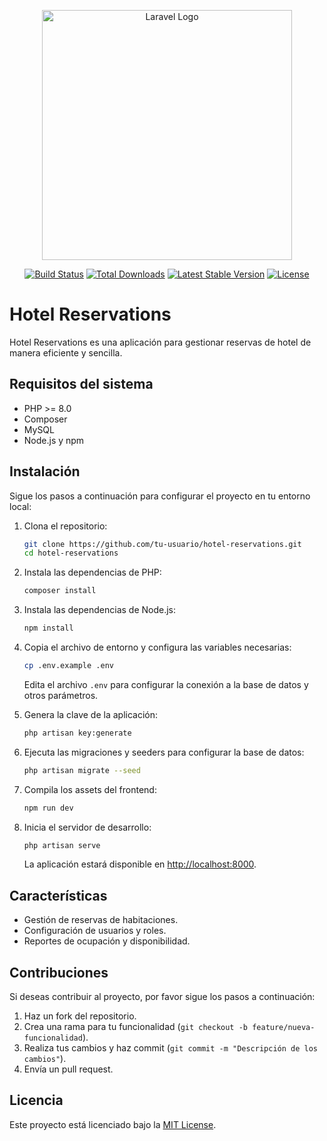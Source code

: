<p align="center"><a href="https://laravel.com" target="_blank"><img src="https://raw.githubusercontent.com/laravel/art/master/logo-lockup/5%20SVG/2%20CMYK/1%20Full%20Color/laravel-logolockup-cmyk-red.svg" width="400" alt="Laravel Logo"></a></p>

<p align="center">
<a href="https://github.com/laravel/framework/actions"><img src="https://github.com/laravel/framework/workflows/tests/badge.svg" alt="Build Status"></a>
<a href="https://packagist.org/packages/laravel/framework"><img src="https://img.shields.io/packagist/dt/laravel/framework" alt="Total Downloads"></a>
<a href="https://packagist.org/packages/laravel/framework"><img src="https://img.shields.io/packagist/v/laravel/framework" alt="Latest Stable Version"></a>
<a href="https://packagist.org/packages/laravel/framework"><img src="https://img.shields.io/packagist/l/laravel/framework" alt="License"></a>
</p>

# Hotel Reservations

Hotel Reservations es una aplicación para gestionar reservas de hotel de manera eficiente y sencilla.

## Requisitos del sistema

- PHP >= 8.0
- Composer
- MySQL
- Node.js y npm

## Instalación

Sigue los pasos a continuación para configurar el proyecto en tu entorno local:

1. Clona el repositorio:
   ```bash
   git clone https://github.com/tu-usuario/hotel-reservations.git
   cd hotel-reservations
   ```

2. Instala las dependencias de PHP:
   ```bash
   composer install
   ```

3. Instala las dependencias de Node.js:
   ```bash
   npm install
   ```

4. Copia el archivo de entorno y configura las variables necesarias:
   ```bash
   cp .env.example .env
   ```

   Edita el archivo `.env` para configurar la conexión a la base de datos y otros parámetros.

5. Genera la clave de la aplicación:
   ```bash
   php artisan key:generate
   ```

6. Ejecuta las migraciones y seeders para configurar la base de datos:
   ```bash
   php artisan migrate --seed
   ```

7. Compila los assets del frontend:
   ```bash
   npm run dev
   ```

8. Inicia el servidor de desarrollo:
   ```bash
   php artisan serve
   ```

   La aplicación estará disponible en [http://localhost:8000](http://localhost:8000).

## Características

- Gestión de reservas de habitaciones.
- Configuración de usuarios y roles.
- Reportes de ocupación y disponibilidad.

## Contribuciones

Si deseas contribuir al proyecto, por favor sigue los pasos a continuación:

1. Haz un fork del repositorio.
2. Crea una rama para tu funcionalidad (`git checkout -b feature/nueva-funcionalidad`).
3. Realiza tus cambios y haz commit (`git commit -m "Descripción de los cambios"`).
4. Envía un pull request.

## Licencia

Este proyecto está licenciado bajo la [MIT License](LICENSE).
